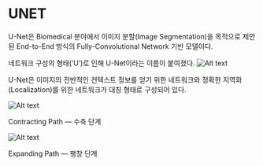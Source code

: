 # UNET

U-Net은 Biomedical 분야에서 이미지 분할(Image Segmentation)을 목적으로 제안된 End-to-End 방식의 Fully-Convolutional Network 기반 모델이다.

네트워크 구성의 형태(‘U’)로 인해 U-Net이라는 이름이 붙여졌다.
![Alt text](https://miro.medium.com/max/1400/1*qNdglJ1ORP3Gq77MmBLhHQ.png)

U-Net은 이미지의 전반적인 컨텍스트 정보를 얻기 위한 네트워크와 정확한 지역화(Localization)를 위한 네트워크가 대칭 형태로 구성되어 있다.

![Alt text](https://miro.medium.com/max/1400/1*i_MUV1KAoILdjS_u6sAfCw.png)

Contracting Path — 수축 단계

![Alt text](https://miro.medium.com/max/1400/1*4BVF-6Mdpp-Z_4KBbg2dyQ.png)

Expanding Path — 팽창 단계
